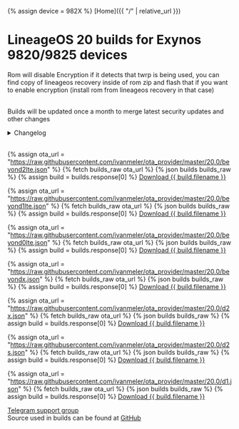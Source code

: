 {% assign device = 982X %}
[Home]({{ "/" | relative_url }})

# LineageOS 20 builds for Exynos 9820/9825 devices 


Rom will disable Encryption if it detects that twrp is being used, you can find copy of lineageos recovery inside of rom zip 
and flash that if you want to enable encryption (install rom from lineageos recovery in that case) <br><br>

Builds will be updated once a month to merge latest security updates and other changes<br>
<details>
  <summary>Changelog</summary>
- Added support for signature spoofing<br>
- OTA Updated built-in<br>
- Vendor partition is using ext4 so it can be modified by user<br>
- Kernel side wireguard support<br>
- Works on latest and older 12 firmwares<br>
- Rom will dynamically chose to encrypt or not to encrypt data based on installed recovery (if TWRP is installed encryption will be disabled)<br>
- Merged December 2022. Security update<br>
- Synced with LineageOS source<br><br><br>
</details><br>

{% assign ota_url = "https://raw.githubusercontent.com/ivanmeler/ota_provider/master/20.0/beyond2lte.json" %}
{% fetch builds_raw ota_url %}
{% json builds builds_raw %}
{% assign build = builds.response[0] %}
<a href="{{ build.url }}">Download {{ build.filename }}</a><br>

{% assign ota_url = "https://raw.githubusercontent.com/ivanmeler/ota_provider/master/20.0/beyond1lte.json" %}
{% fetch builds_raw ota_url %}
{% json builds builds_raw %}
{% assign build = builds.response[0] %}
<a href="{{ build.url }}">Download {{ build.filename }}</a><br>

{% assign ota_url = "https://raw.githubusercontent.com/ivanmeler/ota_provider/master/20.0/beyond0lte.json" %}
{% fetch builds_raw ota_url %}
{% json builds builds_raw %}
{% assign build = builds.response[0] %}
<a href="{{ build.url }}">Download {{ build.filename }}</a><br>

{% assign ota_url = "https://raw.githubusercontent.com/ivanmeler/ota_provider/master/20.0/beyondx.json" %}
{% fetch builds_raw ota_url %}
{% json builds builds_raw %}
{% assign build = builds.response[0] %}
<a href="{{ build.url }}">Download {{ build.filename }}</a><br>

{% assign ota_url = "https://raw.githubusercontent.com/ivanmeler/ota_provider/master/20.0/d2x.json" %}
{% fetch builds_raw ota_url %}
{% json builds builds_raw %}
{% assign build = builds.response[0] %}
<a href="{{ build.url }}">Download {{ build.filename }}</a><br>

{% assign ota_url = "https://raw.githubusercontent.com/ivanmeler/ota_provider/master/20.0/d2s.json" %}
{% fetch builds_raw ota_url %}
{% json builds builds_raw %}
{% assign build = builds.response[0] %}
<a href="{{ build.url }}">Download {{ build.filename }}</a><br>

{% assign ota_url = "https://raw.githubusercontent.com/ivanmeler/ota_provider/master/20.0/d1.json" %}
{% fetch builds_raw ota_url %}
{% json builds builds_raw %}
{% assign build = builds.response[0] %}
<a href="{{ build.url }}">Download {{ build.filename }}</a><br>

[Telegram support group](https://t.me/Exynos9820AOSP)<br>
Source used in builds can be found at [GitHub](https://github.com/SealsPlayground)

